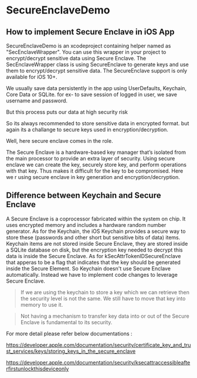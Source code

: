 # SecureEnclaveDemo
## How to implement Secure Enclave in iOS App

SecureEnclaveDemo is an xcodeproject containing helper named as "SecEnclaveWrapper". You can use this wrapper in your project to encrypt/decrypt sensitive data using Secure Enclave.
The SecEnclaveWrapper class is using SecureEnclave to generate keys and use them to encrypt/decrypt sensitive data.
The SecureEnclave support is only available for iOS 10+.

We usually save data persistently in the app using UserDefaults, Keychain, Core Data or SQLite.
for ex- to save session of logged in user, we save username and password.

But this process puts our data at high security risk 

So its always recommended to store sensitive data in encrypted format. but again its a challange to secure keys used in encryption/decryption.

Well, here secure enclave comes in the role.

The Secure Enclave is a hardware-based key manager that’s isolated from the main processor to provide an extra layer of security. Using secure enclave we can create the key, securely store key, and perform operations with that key. Thus makes it difficult for the key to be compromised. Here we r using secure enclave in key generation and encryption/decryption.

## Difference between Keychain and Secure Enclave 

A Secure Enclave is a coprocessor fabricated within the system on chip. It uses encrypted memory and includes a hardware random number generator. As for the Keychain, the iOS Keychain provides a secure way to store these (passwords and other short but sensitive bits of data) items.
Keychain items are not stored inside Secure Enclave, they are stored inside a SQLite database on disk, but the encryption key needed to decrypt this data is inside the Secure Enclave. As for kSecAttrTokenIDSecureEnclave that apperas to be a flag that indicates that the key should be generated inside the Secure Element.
So Keychain doesn't use Secure Enclave automatically. Instead we have to implement code changes to leverage Secure Enclave. 

> If we are using the keychain to store a key which we can retrieve then the security level is not the same. We still have to move that key into memory to use it.

> Not having a mechanism to transfer key data into or out of the Secure Enclave is fundamental to its security.


For more detail please refer below documentations : 

https://developer.apple.com/documentation/security/certificate_key_and_trust_services/keys/storing_keys_in_the_secure_enclave

https://developer.apple.com/documentation/security/ksecattraccessibleafterfirstunlockthisdeviceonly
